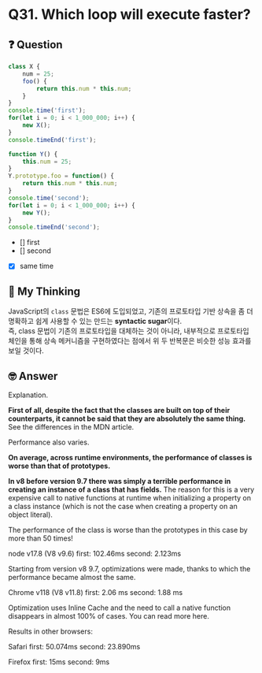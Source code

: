 # Q31. Which loop will execute faster?

## ❓ Question

```js
class X {
    num = 25;
    foo() {
        return this.num * this.num;
    }
}
console.time('first');
for(let i = 0; i < 1_000_000; i++) {
    new X();
}
console.timeEnd('first');

function Y() {
    this.num = 25;
}
Y.prototype.foo = function() {
    return this.num * this.num;
}
console.time('second');
for(let i = 0; i < 1_000_000; i++) {
    new Y();
}
console.timeEnd('second');
```

- [] first
- [] second
- [x] same time

## 🤔 My Thinking

JavaScript의 `class` 문법은 ES6에 도입되었고, 기존의 프로토타입 기반 상속을 좀 더 명확하고 쉽게 사용할 수 있는 만드는 **syntactic sugar**이다. <br />
즉, class 문법이 기존의 프로토타입을 대체하는 것이 아니라, 내부적으로 프로토타입 체인을 통해 상속 메커니즘을 구현하였다는 점에서 위 두 반복문은 비슷한 성능 효과를 보일 것이다.

## 🤓 Answer

Explanation.

**First of all, despite the fact that the classes are built on top of their counterparts, it cannot be said that they are absolutely the same thing.** See the differences in the MDN article.

Performance also varies.

**On average, across runtime environments, the performance of classes is worse than that of prototypes.**

**In v8 before version 9.7 there was simply a terrible performance in creating an instance of a class that has fields.** The reason for this is a very expensive call to native functions at runtime when initializing a property on a class instance (which is not the case when creating a property on an object literal).

The performance of the class is worse than the prototypes in this case by more than 50 times!

node v17.8 (V8 v9.6)
first: 102.46ms
second: 2.123ms

Starting from version v8 9.7, optimizations were made, thanks to which the performance became almost the same.

Chrome v118 (V8 v11.8)
first: 2.06 ms
second: 1.88 ms

Optimization uses Inline Cache and the need to call a native function disappears in almost 100% of cases. You can read more here.

Results in other browsers:

Safari
first: 50.074ms
second: 23.890ms

Firefox
first: 15ms
second: 9ms